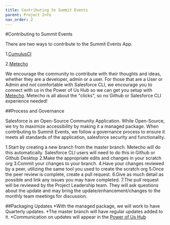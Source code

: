 ```yaml
---
title: Contributing to Summit Events
parent: Project Info
nav_order: 2
---
```


#Contributing to Summit Events

There are two ways to contribute to the Summit Events App.

1.[CumulusCI](https://github.com/SFDO-Community-Sprints/Summit-Events-App/wiki/Contribute-to-Summit-Events-using-CumulusCI)

2.[Metecho](https://github.com/SFDO-Community-Sprints/Summit-Events-App/wiki/Contribute-to-Summit-Events-with-Metecho) 

We encourage the community to contribute with their thoughts and ideas, whether they are a developer, admin or a user.  For those that are a User or Admin and not comfortable with Salesforce CLI, we encourage you to connect with us in the Power of Us Hub so we can get you setup with [Metecho](https://github.com/SFDO-Community-Sprints/Summit-Events-App/wiki/Contribute-to-Summit-Events-with-Metecho). Metecho is all about the "clicks", so no Github or Salesforce CLI experience needed!

##Process and Governance

Salesforce is an Open-Source Community Application. While Open-Source, we try to maximize accessibility by making it a managed package.  When contributing to Summit Events, we follow a governance process to ensure it meets all standards of the application, salesforce security and functionality.

1.Start by creating a new branch from the master branch. Metecho will do this automatically. Salesforce CLI users will need to do this in Github or Github Desktop
2.Make the appropriate edits and changes in your scratch org
3.Commit your changes to your branch.
4.Have your changes reviewed by a peer, utilizing the same tool you used to create the scratch org
5.Once the peer review is complete, create a pull request.
6.Give as much detail as possible and link any issues you may have completed.
7.The pull request will be reviewed by the Project Leadership team.  They will ask questions about the update and may bring the update/enhancement/changes to the monthly team meetings for discussion.

##Packaging Updates
*With the managed package, we will work to have Quarterly updates.
*The master branch will have regular updates added to it.
*Communication on updates will appear in the [Power of Us Hub](https://powerofus.force.com/s/group/0F91E000000bo8OSAQ/sprint-project-summit-events-app)
